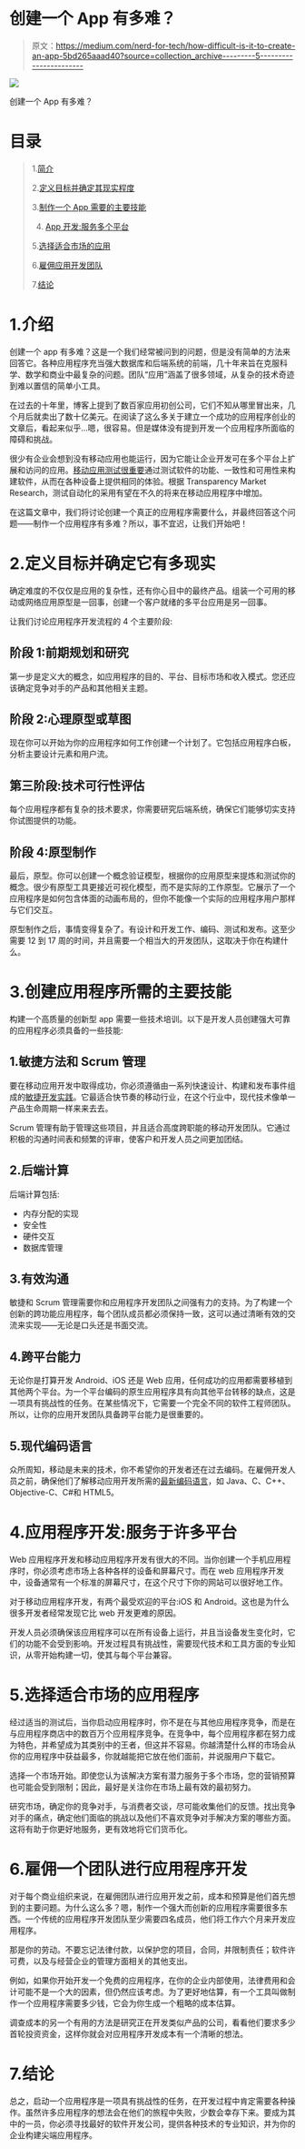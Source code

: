 # 创建一个 App 有多难？

> 原文：<https://medium.com/nerd-for-tech/how-difficult-is-it-to-create-an-app-5bd265aaad40?source=collection_archive---------5----------------------->

![](img/927cc8523d53949ef2596b7af78b36e7.png)

创建一个 App 有多难？

# 目录

> 1.[简介](#114e)
> 
> 2.[定义目标并确定其现实程度](#f832)
> 
> 3.[制作一个 App 需要的主要技能](#32d6)
> 
> 4. [App 开发:服务多个平台](#bd90)
> 
> 5.[选择适合市场的应用](#7476)
> 
> 6.[雇佣应用开发团队](#88c0)
> 
> 7.[结论](#48b9)

# 1.介绍

创建一个 app 有多难？这是一个我们经常被问到的问题，但是没有简单的方法来回答它。各种应用程序充当强大数据库和后端系统的前端，几十年来旨在克服科学、数学和商业中最复杂的问题。团队“应用”涵盖了很多领域，从复杂的技术奇迹到难以置信的简单小工具。

在过去的十年里，博客上提到了数百家应用初创公司，它们不知从哪里冒出来，几个月后就卖出了数十亿美元。在阅读了这么多关于建立一个成功的应用程序创业的文章后，看起来似乎…嗯，很容易。但是媒体没有提到开发一个应用程序所面临的障碍和挑战。

很少有企业会想到没有移动应用也能运行，因为它能让企业开发可在多个平台上扩展和访问的应用。[移动应用测试很重要](https://www.tatvasoft.com/blog/importance-mobile-app-testing/)通过测试软件的功能、一致性和可用性来构建软件，从而在各种设备上提供相同的体验。根据 Transparency Market Research，测试自动化的采用有望在不久的将来在移动应用程序中增加。

在这篇文章中，我们将讨论创建一个真正的应用程序需要什么，并最终回答这个问题——制作一个应用程序有多难？所以，事不宜迟，让我们开始吧！

# 2.定义目标并确定它有多现实

确定难度的不仅仅是应用的复杂性，还有你心目中的最终产品。组装一个可用的移动或网络应用原型是一回事，创建一个客户就绪的多平台应用是另一回事。

让我们讨论应用程序开发流程的 4 个主要阶段:

## 阶段 1:前期规划和研究

第一步是定义大的概念，如应用程序的目的、平台、目标市场和收入模式。您还应该确定竞争对手的产品和其他相关主题。

## 阶段 2:心理原型或草图

现在你可以开始为你的应用程序如何工作创建一个计划了。它包括应用程序白板，分析主要设计元素和用户流。

## 第三阶段:技术可行性评估

每个应用程序都有复杂的技术要求，你需要研究后端系统，确保它们能够切实支持你试图提供的功能。

## 阶段 4:原型制作

最后，原型。你可以创建一个概念验证模型，根据你的应用原型来提炼和测试你的概念。很少有原型工具更接近可视化模型，而不是实际的工作原型。它展示了一个应用程序是如何包含体面的动画布局的，但你不能像一个实际的应用程序用户那样与它们交互。

原型制作之后，事情变得复杂了。有设计和开发工作、编码、测试和发布。这至少需要 12 到 17 周的时间，并且需要一个相当大的开发团队，这取决于你在构建什么。

# 3.创建应用程序所需的主要技能

构建一个高质量的创新型 app 需要一些技术培训。以下是开发人员创建强大可靠的应用程序必须具备的一些技能:

## 1.敏捷方法和 Scrum 管理

要在移动应用开发中取得成功，你必须遵循由一系列快速设计、构建和发布事件组成的[敏捷开发实践](https://insights.sei.cmu.edu/blog/10-recommended-practices-for-achieving-agile-at-scale/)。它最适合快节奏的移动行业，在这个行业中，现代技术像单一产品生命周期一样来来去去。

Scrum 管理有助于管理这些项目，并且适合高度跨职能的移动开发团队。它通过积极的沟通时间表和频繁的评审，使客户和开发人员之间更加团结。

## 2.后端计算

后端计算包括:

*   内存分配的实现
*   安全性
*   硬件交互
*   数据库管理

## 3.有效沟通

敏捷和 Scrum 管理需要你和应用程序开发团队之间强有力的支持。为了构建一个创新的跨功能应用程序，每个团队成员都必须保持一致，这可以通过清晰有效的交流来实现——无论是口头还是书面交流。

## 4.跨平台能力

无论你是打算开发 Android、iOS 还是 Web 应用，任何成功的应用都需要移植到其他两个平台。为一个平台编码的原生应用程序具有向其他平台转移的缺点，这是一项具有挑战性的任务。在某些情况下，它需要一个完全不同的软件工程师团队。所以，让你的应用开发团队具备跨平台能力是很重要的。

## 5.现代编码语言

众所周知，移动是未来的技术，你不希望你的开发者还在过去编码。在雇佣开发人员之前，确保他们了解移动应用开发所需的[最新编码语言](https://www.analyticsinsight.net/top-6-new-programming-languages-to-learn-in-2021/)，如 Java、C、C++、Objective-C、C#和 HTML5。

# 4.应用程序开发:服务于许多平台

Web 应用程序开发和移动应用程序开发有很大的不同。当你创建一个手机应用程序时，你必须考虑市场上各种各样的设备和屏幕尺寸。而在 web 应用程序开发中，设备通常有一个标准的屏幕尺寸，在这个尺寸下你的网站可以很好地工作。

对于移动应用程序开发，有两个最受欢迎的平台:iOS 和 Android。这也是为什么很多开发者经常发现它比 web 开发更难的原因。

开发人员必须确保该应用程序可以在所有设备上运行，并且当设备发生变化时，它们的功能不会受到影响。开发过程具有挑战性，需要现代技术和工具方面的专业知识，从零开始构建一切，使其与每个平台兼容。

# 5.选择适合市场的应用程序

经过适当的测试后，当你启动应用程序时，你不是在与其他应用程序竞争，而是在与应用程序商店中的数百万个应用程序竞争。在竞争中，每个应用程序都在努力成为特色，并希望成为其类别中的王者，但这并不容易。你越清楚什么样的市场会从你的应用程序中获益最多，你就越能把它放在他们面前，并说服用户下载它。

选择一个市场开始。即使您认为该解决方案有潜力服务于多个市场，您的营销预算也可能会受到限制；因此，最好是关注你在市场上最有效的最初努力。

研究市场，确定你的竞争对手，与消费者交谈，尽可能收集他们的反馈。找出竞争对手的痛点，确定他们面临的挑战以及他们不喜欢竞争对手解决方案的哪些方面。这将有助于你更好地服务，更有效地将它们货币化。

# 6.雇佣一个团队进行应用程序开发

对于每个商业组织来说，在雇佣团队进行应用开发之前，成本和预算是他们首先想到的主要问题。为什么这么多？嗯，制作一个强大而创新的应用程序需要很多东西。一个传统的应用程序开发团队至少需要四名成员，他们将工作六个月来开发应用程序。

那是你的劳动。不要忘记法律付款，以保护您的项目，合同，并限制责任；软件许可费，以及与经营企业的管理方面相关的其他支出。

例如，如果你开始开发一个免费的应用程序，在你的企业内部使用，法律费用和会计可能不是一个大的因素，但仍然应该考虑。为了更好地估算，有一个工具叫做制作一个应用程序需要多少钱，它会为你生成一个粗略的成本估算。

调查成本的另一个有用的方法是研究正在开发类似产品的公司，看看他们要求多少首轮投资资金，这样你就会对应用程序开发成本有一个清晰的想法。

# 7.结论

总之，启动一个应用程序是一项具有挑战性的任务，在开发过程中肯定需要各种操作。虽然许多应用程序的想法会在他们的旅程中失败，少数会幸存下来。要成为其中的一员，你必须寻找最好的软件开发公司，提供各种技术的专业知识，并为你的企业构建尖端应用程序。